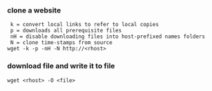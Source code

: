 ### clone a website
```
 k = convert local links to refer to local copies
 p = downloads all prerequisite files
 nH = disable downloading files into host-prefixed names folders
 N = clone time-stamps from source
wget -k -p -nH -N http://<rhost>
```

### download file and write it to file
```
wget <rhost> -O <file>
```

